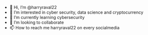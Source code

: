 - 👋 Hi, I’m @harryraval22
- 👀 I’m interested in cyber security, data science and cryptocurrency
- 🌱 I’m currently learning cybersecurity
- 💞️ I’m looking to collaborate
- 📫 How to reach me harryraval22 on every socialmedia

<!---
harryraval22/harryraval22 is a ✨ special ✨ repository because its `README.md` (this file) appears on your GitHub profile.
You can click the Preview link to take a look at your changes.
--->
